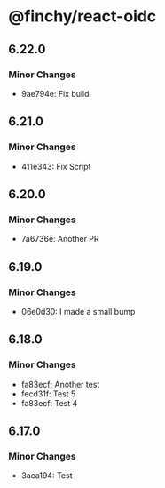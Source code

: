 # @finchy/react-oidc

## 6.22.0

### Minor Changes

- 9ae794e: Fix build

## 6.21.0

### Minor Changes

- 411e343: Fix Script

## 6.20.0

### Minor Changes

- 7a6736e: Another PR

## 6.19.0

### Minor Changes

- 06e0d30: I made a small bump

## 6.18.0

### Minor Changes

- fa83ecf: Another test
- fecd31f: Test 5
- fa83ecf: Test 4

## 6.17.0

### Minor Changes

- 3aca194: Test
